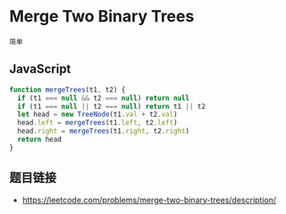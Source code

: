 # Merge Two Binary Trees
`简单`

## JavaScript
```javascript
function mergeTrees(t1, t2) {
  if (t1 === null && t2 === null) return null
  if (t1 === null || t2 === null) return t1 || t2
  let head = new TreeNode(t1.val + t2.val)
  head.left = mergeTrees(t1.left, t2.left)
  head.right = mergeTrees(t1.right, t2.right)
  return head
}
```

## 题目链接
* https://leetcode.com/problems/merge-two-binary-trees/description/

